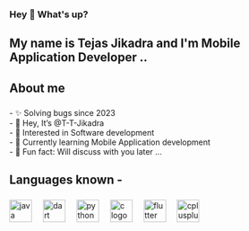 <h3 align="left">Hey 👋 What's up?</h3>

###

<h2 align="left">My name is Tejas Jikadra and I'm Mobile Application Developer ..</h2>

###

<h2 align="left">About me</h2>

###

<p align="left">- ✨ Solving bugs since 2023<br>
- 👋 Hey, It’s @T-T-Jikadra<br>
- 👀 Interested in Software development<br>
- 🌱 Currently learning Mobile Application development<br>
  - 🎲 Fun fact: Will discuss with you later ...

</p>

###

<h2 align="left">Languages known - </h2>

###

<div align="left">
  <img src="https://cdn.jsdelivr.net/gh/devicons/devicon/icons/java/java-original.svg" height="40" alt="java logo"  />
  <img width="12" />
  <img src="https://cdn.jsdelivr.net/gh/devicons/devicon/icons/dart/dart-original.svg" height="40" alt="dart logo"  />
  <img width="12" />
  <img src="https://cdn.jsdelivr.net/gh/devicons/devicon/icons/python/python-original.svg" height="40" alt="python logo"  />
  <img width="12" />
  <img src="https://cdn.jsdelivr.net/gh/devicons/devicon/icons/c/c-original.svg" height="40" alt="c logo"  />
  <img width="12" />
  <img src="https://cdn.jsdelivr.net/gh/devicons/devicon/icons/flutter/flutter-original.svg" height="40" alt="flutter logo"  />
  <img width="12" />
  <img src="https://cdn.jsdelivr.net/gh/devicons/devicon/icons/cplusplus/cplusplus-original.svg" height="40" alt="cplusplus logo"  />
</div>

###
